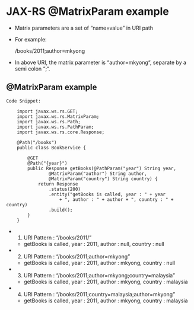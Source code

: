 #	JAX-RS @MatrixParam example

-	Matrix parameters are a set of “name=value” in URI path
-	For example:

	/books/2011;author=mkyong

-	In above URI, the matrix parameter is “author=mkyong“, separate by a semi colon “;“.


## @MatrixParam example

	Code Snippet:
	
		import javax.ws.rs.GET;
		import javax.ws.rs.MatrixParam;
		import javax.ws.rs.Path;
		import javax.ws.rs.PathParam;
		import javax.ws.rs.core.Response;

		@Path("/books")
		public class BookService {

			@GET
			@Path("{year}")
			public Response getBooks(@PathParam("year") String year,
					@MatrixParam("author") String author,
					@MatrixParam("country") String country) {
				return Response
					.status(200)
					.entity("getBooks is called, year : " + year
						+ ", author : " + author + ", country : " + country)
					.build();
			}
		}
		
		
-	1. URI Pattern : “/books/2011/”

	-	getBooks is called, year : 2011, author : null, country : null

-	2. URI Pattern : “/books/2011;author=mkyong”

	-	getBooks is called, year : 2011, author : mkyong, country : null

-	3. URI Pattern : “/books/2011;author=mkyong;country=malaysia”

	-	getBooks is called, year : 2011, author : mkyong, country : malaysia

-	4. URI Pattern : “/books/2011;country=malaysia;author=mkyong”

	-	getBooks is called, year : 2011, author : mkyong, country : malaysia		

